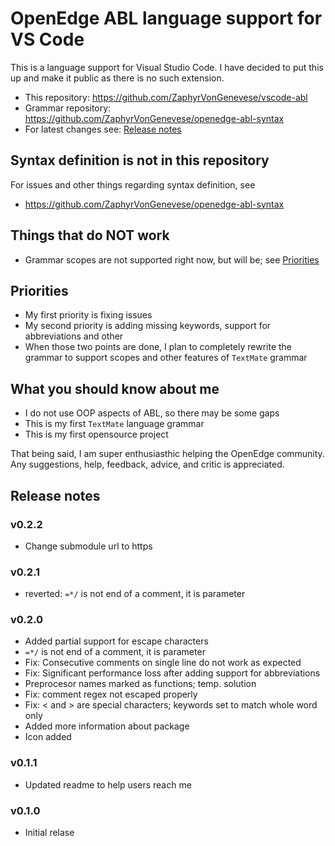 # OpenEdge ABL language support for VS Code
This is a language support for Visual Studio Code. I have decided to put this up and make it public as there is no such extension.
- This repository: https://github.com/ZaphyrVonGenevese/vscode-abl
- Grammar repository: https://github.com/ZaphyrVonGenevese/openedge-abl-syntax
- For latest changes see: [Release notes](#release-notes)

## Syntax definition is not in this repository
For issues and other things regarding syntax definition, see
 - https://github.com/ZaphyrVonGenevese/openedge-abl-syntax

## Things that do NOT work
- Grammar scopes are not supported right now, but will be; see [Priorities](#priorities)

## Priorities
- My first priority is fixing issues
- My second priority is adding missing keywords, support for abbreviations and other
- When those two points are done, I plan to completely rewrite the grammar to support scopes and other features of `TextMate` grammar

## What you should know about me
- I do not use OOP aspects of ABL, so there may be some gaps
- This is my first `TextMate` language grammar
- This is my first opensource project

That being said, I am super enthusiasthic helping the OpenEdge community. Any suggestions, help, feedback, advice, and critic is appreciated.

## Release notes

### v0.2.2
- Change submodule url to https

### v0.2.1
- reverted: `=*/` is not end of a comment, it is parameter

### v0.2.0
- Added partial support for escape characters
- `=*/` is not end of a comment, it is parameter
- Fix: Consecutive comments on single line do not work as expected
- Fix: Significant performance loss after adding support for abbreviations
- Preprocesor names marked as functions; temp. solution
- Fix: comment regex not escaped properly
- Fix: < and > are special characters; keywords set to match whole word only
- Added more information about package
- Icon added

### v0.1.1
- Updated readme to help users reach me

### v0.1.0
- Initial relase
